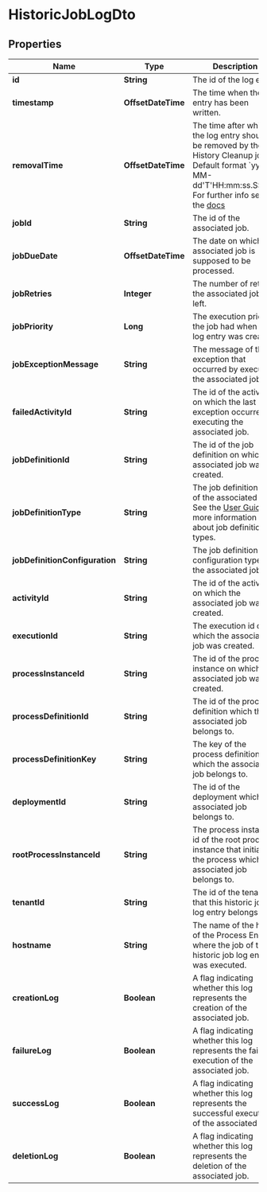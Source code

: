 

# HistoricJobLogDto


## Properties

Name | Type | Description | Notes
------------ | ------------- | ------------- | -------------
**id** | **String** | The id of the log entry. |  [optional]
**timestamp** | **OffsetDateTime** | The time when the log entry has been written. |  [optional]
**removalTime** | **OffsetDateTime** | The time after which the log entry should be removed by the History Cleanup job. Default format &#x60;yyyy-MM-dd&#39;T&#39;HH:mm:ss.SSSZ&#x60;. For further info see the [docs](https://docs.camunda.org/manual/7.16/reference/rest/overview/date-format/) |  [optional]
**jobId** | **String** | The id of the associated job. |  [optional]
**jobDueDate** | **OffsetDateTime** | The date on which the associated job is supposed to be processed. |  [optional]
**jobRetries** | **Integer** | The number of retries the associated job has left. |  [optional]
**jobPriority** | **Long** | The execution priority the job had when the log entry was created. |  [optional]
**jobExceptionMessage** | **String** | The message of the exception that occurred by executing the associated job. |  [optional]
**failedActivityId** | **String** | The id of the activity on which the last exception occurred by executing the associated job. |  [optional]
**jobDefinitionId** | **String** | The id of the job definition on which the associated job was created. |  [optional]
**jobDefinitionType** | **String** | The job definition type of the associated job. See the [User Guide](https://docs.camunda.org/manual/7.16/user-guide/process-engine/the-job-executor/#job-creation) for more information about job definition types. |  [optional]
**jobDefinitionConfiguration** | **String** | The job definition configuration type of the associated job. |  [optional]
**activityId** | **String** | The id of the activity on which the associated job was created. |  [optional]
**executionId** | **String** | The execution id on which the associated job was created. |  [optional]
**processInstanceId** | **String** | The id of the process instance on which the associated job was created. |  [optional]
**processDefinitionId** | **String** | The id of the process definition which the associated job belongs to. |  [optional]
**processDefinitionKey** | **String** | The key of the process definition which the associated job belongs to. |  [optional]
**deploymentId** | **String** | The id of the deployment which the associated job belongs to. |  [optional]
**rootProcessInstanceId** | **String** | The process instance id of the root process instance that initiated the process which the associated job belongs to. |  [optional]
**tenantId** | **String** | The id of the tenant that this historic job log entry belongs to. |  [optional]
**hostname** | **String** |  The name of the host of the Process Engine where the job of this historic job log entry was executed. |  [optional]
**creationLog** | **Boolean** | A flag indicating whether this log represents the creation of the associated job. |  [optional]
**failureLog** | **Boolean** | A flag indicating whether this log represents the failed execution of the associated job. |  [optional]
**successLog** | **Boolean** | A flag indicating whether this log represents the successful execution of the associated job. |  [optional]
**deletionLog** | **Boolean** | A flag indicating whether this log represents the deletion of the associated job. |  [optional]




